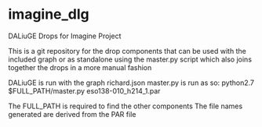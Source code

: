 # imagine_dlg
DALiuGE Drops for Imagine Project

This is a git repository for the drop components that can be used with the included graph or as standalone using the master.py script which also joins together the drops in a more manual fashion

DALiuGE is run with the graph richard.json
master.py is run as so: 
  python2.7 $FULL_PATH/master.py eso138-010_h214_1.par 
  
The FULL_PATH is required to find the other components
The file names generated are derived from the PAR file
